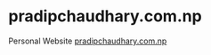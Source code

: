 # pradipchaudhary.com.np

Personal Website [pradipchaudhary.com.np](https://github.com/pradipchaudhary)
